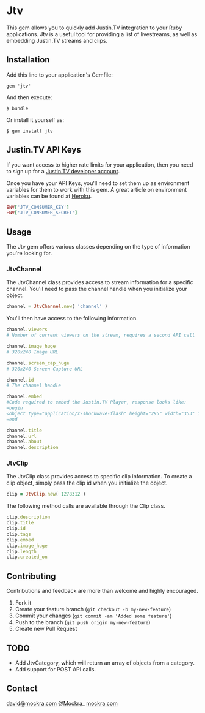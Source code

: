 # Jtv

This gem allows you to quickly add Justin.TV integration to your Ruby applications. Jtv is a useful tool for providing a list of livestreams, as well as embedding Justin.TV streams and clips.

## Installation

Add this line to your application's Gemfile:

    gem 'jtv'

And then execute:

    $ bundle

Or install it yourself as:

    $ gem install jtv

## Justin.TV API Keys

If you want access to higher rate limits for your application, then you
need to sign up for a [Justin.TV developer account](http://www.justin.tv/developer/activate).

Once you have your API Keys, you'll need to set them up as environment
variables for them to work with this gem. A great article on environment
variables can be found at [Heroku](https://devcenter.heroku.com/articles/config-vars).

``` ruby
ENV['JTV_CONSUMER_KEY']
ENV['JTV_CONSUMER_SECRET']
```

## Usage

The Jtv gem offers various classes depending on the type of information
you're looking for.

### JtvChannel
The JtvChannel class provides access to stream information for a
specific channel. You'll need to pass the channel handle when you
initialize your object.

``` ruby
channel = JtvChannel.new( 'channel' )
```

You'll then have access to the following information.
``` ruby
channel.viewers
# Number of current viewers on the stream, requires a second API call

channel.image_huge
# 320x240 Image URL

channel.screen_cap_huge
# 320x240 Screen Capture URL

channel.id
# The channel handle

channel.embed
#Code required to embed the Justin.TV Player, response looks like:
=begin
<object type="application/x-shockwave-flash" height="295" width="353" id="jtv_player_flash" data="http://www.justin.tv/widgets/jtv_player.swf?channel=apidemo&quot; bgcolor="#000000"><param name="allowFullScreen" value="true" /><param name="allowscriptaccess" value="always" /><param name="movie" value="http://www.justin.tv/widgets/jtv_player.swf&quot; /><param name="flashvars" value="channel=apidemo&auto_play=false&start_volume=25" /></object>
=end

channel.title
channel.url
channel.about
channel.description
```

### JtvClip
The JtvClip class provides access to specific clip information. To
create a clip object, simply pass the clip id when you initialize the
object.

``` ruby
clip = JtvClip.new( 1278312 )
```

The following method calls are available through the Clip class.

``` ruby
clip.description
clip.title
clip.id
clip.tags
clip.embed
clip.image_huge
clip.length
clip.created_on
```

## Contributing

Contributions and feedback are more than welcome and highly encouraged.

1. Fork it
2. Create your feature branch (`git checkout -b my-new-feature`)
3. Commit your changes (`git commit -am 'Added some feature'`)
4. Push to the branch (`git push origin my-new-feature`)
5. Create new Pull Request

## TODO

* Add JtvCategory, which will return an array of objects from a category.
* Add support for POST API calls.

## Contact

[david@mockra.com](mailto:david@mockra.com)
[@Mockra_](http://twitter.com/#!/mockra_)
[mockra.com](http://mockra.com)
